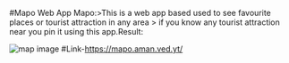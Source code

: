 #Mapo Web App 
Mapo:>This is a web app based used to see favourite places or tourist attraction in any area > if you know any tourist attraction near you pin it using this app.Result:

![map image](https://miro.medium.com/max/1200/0*ok6yuDnTx4o2PSFx.png)
#Link-https://mapo.aman.ved.yt/
